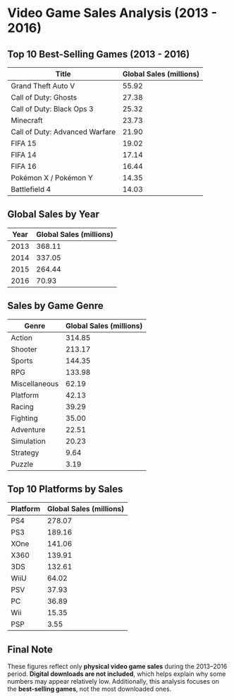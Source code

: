 # Video Game Sales Analysis (2013 - 2016)

## **Top 10 Best-Selling Games (2013 - 2016)**

| Title                          | Global Sales (millions) |
|-------------------------------|--------------------------|
| Grand Theft Auto V            | 55.92                    |
| Call of Duty: Ghosts          | 27.38                    |
| Call of Duty: Black Ops 3     | 25.32                    |
| Minecraft                     | 23.73                    |
| Call of Duty: Advanced Warfare| 21.90                    |
| FIFA 15                       | 19.02                    |
| FIFA 14                       | 17.14                    |
| FIFA 16                       | 16.44                    |
| Pokémon X / Pokémon Y         | 14.35                    |
| Battlefield 4                 | 14.03                    |

## **Global Sales by Year**

| Year | Global Sales (millions) |
|------|--------------------------|
| 2013 | 368.11                   |
| 2014 | 337.05                   |
| 2015 | 264.44                   |
| 2016 | 70.93                    |

## **Sales by Game Genre**

| Genre         | Global Sales (millions) |
|---------------|--------------------------|
| Action        | 314.85                   |
| Shooter       | 213.17                   |
| Sports        | 144.35                   |
| RPG           | 133.98                   |
| Miscellaneous | 62.19                    |
| Platform      | 42.13                    |
| Racing        | 39.29                    |
| Fighting      | 35.00                    |
| Adventure     | 22.51                    |
| Simulation    | 20.23                    |
| Strategy      | 9.64                     |
| Puzzle        | 3.19                     |

## **Top 10 Platforms by Sales**

| Platform | Global Sales (millions) |
|----------|--------------------------|
| PS4      | 278.07                   |
| PS3      | 189.16                   |
| XOne     | 141.06                   |
| X360     | 139.91                   |
| 3DS      | 132.61                   |
| WiiU     | 64.02                    |
| PSV      | 37.93                    |
| PC       | 36.89                    |
| Wii      | 15.35                    |
| PSP      | 3.55                     |

## **Final Note**
These figures reflect only **physical video game sales** during the 2013–2016 period. **Digital downloads are not included**, which helps explain why some numbers may appear relatively low. Additionally, this analysis focuses on the **best-selling games**, not the most downloaded ones.

